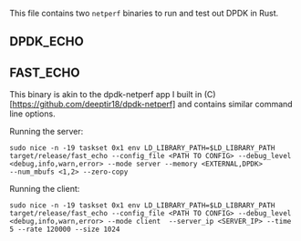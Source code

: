 This file contains two `netperf` binaries to run and test out DPDK in Rust.

## DPDK_ECHO


## FAST_ECHO
This binary is akin to the dpdk-netperf app I built in (C)[https://github.com/deeptir18/dpdk-netperf] and contains similar command line options.

Running the server:
```
sudo nice -n -19 taskset 0x1 env LD_LIBRARY_PATH=$LD_LIBRARY_PATH
target/release/fast_echo --config_file <PATH TO CONFIG> --debug_level
<debug,info,warn,error> --mode server --memory <EXTERNAL,DPDK>
--num_mbufs <1,2> --zero-copy
```

Running the client:
```
sudo nice -n -19 taskset 0x1 env LD_LIBRARY_PATH=$LD_LIBRARY_PATH
target/release/fast_echo --config_file <PATH TO CONFIG> --debug_level
<debug,info,warn,error> --mode client  --server_ip <SERVER_IP> --time 5 --rate 120000 --size 1024
```
